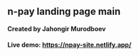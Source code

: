 ## n-pay landing page main

**Created by Jahongir Murodboev**
#### Live demo: https://npay-site.netlify.app/
